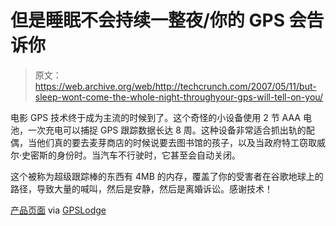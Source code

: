 # 但是睡眠不会持续一整夜/你的 GPS 会告诉你

> 原文：<https://web.archive.org/web/http://techcrunch.com/2007/05/11/but-sleep-wont-come-the-whole-night-throughyour-gps-will-tell-on-you/>

电影 GPS 技术终于成为主流的时候到了。这个奇怪的小设备使用 2 节 AAA 电池，一次充电可以捕捉 GPS 跟踪数据长达 8 周。这种设备非常适合抓出轨的配偶，当他们真的要去麦芽商店的时候说要去图书馆的孩子，以及当政府特工窃取威尔·史密斯的身份时。当汽车不行驶时，它甚至会自动关闭。

这个被称为超级跟踪棒的东西有 4MB 的内存，覆盖了你的受害者在谷歌地球上的路径，导致大量的喊叫，然后是安静，然后是离婚诉讼。感谢技术！

[产品页面](https://web.archive.org/web/20151002051240/http://www.trackstick.com/) via [GPSLodge](https://web.archive.org/web/20151002051240/http://www.gpslodge.com/archives/011141.php)